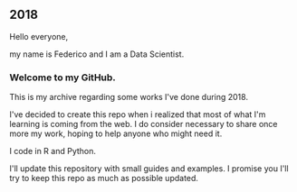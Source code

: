 ## 2018

Hello everyone,

my name is Federico and I am a Data Scientist.

### Welcome to my GitHub.

This is my archive regarding some works I've done during 2018. 

I've decided to create this repo when i realized that most of what I'm learning is coming from the web.
I do consider necessary to share once more my work, hoping to help anyone who might need it.

I code in R and Python.

I'll update this repository with small guides and examples. I promise you I'll try to keep this repo as much as possible updated.
